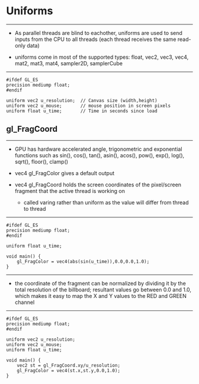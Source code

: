 # Uniforms
---
- As parallel threads are blind to eachother, uniforms are used to send inputs from 
the CPU to all threads (each thread receives the same read-only data)

- uniforms come in most of the supported types: float, vec2, vec3, vec4, mat2, mat3,
mat4, sampler2D, samplerCube
---

```
#ifdef GL_ES
precision mediump float;
#endif

uniform vec2 u_resolution;  // Canvas size (width,height)
uniform vec2 u_mouse;       // mouse position in screen pixels
uniform float u_time;       // Time in seconds since load
```

## gl_FragCoord
---
- GPU has hardware accelerated angle, trigonometric and exponential functions such
as sin(), cos(), tan(), asin(), acos(), pow(), exp(), log(), sqrt(), floor(), clamp()

- vec4 gl_FragColor gives a default output
- vec4 gl_FragCoord holds the screen coordinates of the pixel/screen fragment that
the active thread is working on
	- called varing rather than uniform as the value will differ from thread to thread
---

```
#ifdef GL_ES
precision mediump float;
#endif

uniform float u_time;

void main() {
	gl_FragColor = vec4(abs(sin(u_time)),0.0,0.0,1.0);
}
```

---
- the coordinate of the fragment can be normalized by dividing it by the total resolution
of the billboard; resultant values go between 0.0 and 1.0, which makes it easy to
map the X and Y values to the RED and GREEN channel
---

```
#ifdef GL_ES
precision mediump float;
#endif

uniform vec2 u_resolution;
uniform vec2 u_mouse;
uniform float u_time;

void main() {
	vec2 st = gl_FragCoord.xy/u_resolution;
	gl_FragColor = vec4(st.x,st.y,0.0,1.0);
}
```